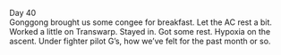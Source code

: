 Day 40  
Gonggong brought us some congee for breakfast. Let the AC rest a bit. Worked a little on Transwarp. Stayed in. Got some rest. Hypoxia on the ascent. Under fighter pilot G’s, how we’ve felt for the past month or so.

